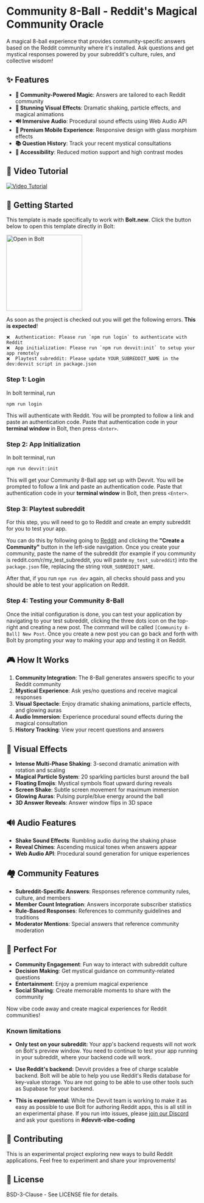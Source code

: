 # Community 8-Ball - Reddit's Magical Community Oracle

A magical 8-ball experience that provides community-specific answers based on the Reddit community where it's installed. Ask questions and get mystical responses powered by your subreddit's culture, rules, and collective wisdom!

## ✨ Features

- **🎱 Community-Powered Magic**: Answers are tailored to each Reddit community
- **🎨 Stunning Visual Effects**: Dramatic shaking, particle effects, and magical animations
- **🔊 Immersive Audio**: Procedural sound effects using Web Audio API
- **📱 Premium Mobile Experience**: Responsive design with glass morphism effects
- **📚 Question History**: Track your recent mystical consultations
- **🌟 Accessibility**: Reduced motion support and high contrast modes

## 🎥 Video Tutorial

[![Video Tutorial](docs-img/video-preview.png)](https://www.youtube.com/watch?v=uI85NRCoQNU)

## 🚀 Getting Started

This template is made specifically to work with **Bolt.new**.
Click the button below to open this template directly in Bolt:

<a href="https://bolt.new/github.com/reddit/devvit-bolt-starter-experimental"><img src="docs-img/open-in-bolt-2x.png" heigh="36px" width="199px" alt="Open in Bolt"></a>

As soon as the project is checked out you will get the following errors.
**This is expected**!

```
❌  Authentication: Please run `npm run login` to authenticate with Reddit
❌  App initialization: Please run `npm run devvit:init` to setup your app remotely
❌  Playtest subreddit: Please update YOUR_SUBREDDIT_NAME in the dev:devvit script in package.json
```

### Step 1: Login

In bolt terminal, run

```
npm run login
```

This will authenticate with Reddit. You will be prompted to follow a link and paste an authentication code.
Paste that authentication code in your **terminal window** in Bolt, then press `<Enter>`.

### Step 2: App Initialization

In bolt terminal, run

```
npm run devvit:init
```

This will get your Community 8-Ball app set up with Devvit. You will be prompted to follow a link and paste an authentication code. Paste that authentication code in your **terminal window** in Bolt, then press `<Enter>`.

### Step 3: Playtest subreddit

For this step, you will need to go to Reddit and create an empty subreddit for you to test your app.

You can do this by following going to [Reddit](https://www.reddit.com) and clicking the **"Create a Community"** button in the left-side navigation. Once you create your community, paste the name of the subreddit (for example if you community is reddit.com/r/my_test_subreddit, you will paste `my_test_subreddit`) into the `package.json` file, replacing the string `YOUR_SUBREDDIT_NAME`.

After that, if you run `npm run dev` again, all checks should pass and you should be able to test your application on Reddit.

### Step 4: Testing your Community 8-Ball

Once the initial configuration is done, you can test your application by navigating to your test subreddit, clicking the three dots icon on the top-right and creating a new post. The command will be called `[Community 8-Ball] New Post`. Once you create a new post you can go back and forth with Bolt by prompting your way to making your app and testing it on Reddit.

## 🎮 How It Works

1. **Community Integration**: The 8-Ball generates answers specific to your Reddit community
2. **Mystical Experience**: Ask yes/no questions and receive magical responses
3. **Visual Spectacle**: Enjoy dramatic shaking animations, particle effects, and glowing auras
4. **Audio Immersion**: Experience procedural sound effects during the magical consultation
5. **History Tracking**: View your recent questions and answers

## 🎨 Visual Effects

- **Intense Multi-Phase Shaking**: 3-second dramatic animation with rotation and scaling
- **Magical Particle System**: 20 sparkling particles burst around the ball
- **Floating Emojis**: Mystical symbols float upward during reveals
- **Screen Shake**: Subtle screen movement for maximum immersion
- **Glowing Auras**: Pulsing purple/blue energy around the ball
- **3D Answer Reveals**: Answer window flips in 3D space

## 🔊 Audio Features

- **Shake Sound Effects**: Rumbling audio during the shaking phase
- **Reveal Chimes**: Ascending musical tones when answers appear
- **Web Audio API**: Procedural sound generation for unique experiences

## 🏘️ Community Features

- **Subreddit-Specific Answers**: Responses reference community rules, culture, and members
- **Member Count Integration**: Answers incorporate subscriber statistics
- **Rule-Based Responses**: References to community guidelines and traditions
- **Moderator Mentions**: Special answers that reference community moderation

## 🎯 Perfect For

- **Community Engagement**: Fun way to interact with subreddit culture
- **Decision Making**: Get mystical guidance on community-related questions
- **Entertainment**: Enjoy a premium magical experience
- **Social Sharing**: Create memorable moments to share with the community

Now vibe code away and create magical experiences for Reddit communities!

### Known limitations

- **Only test on your subreddit:** Your app's backend requests will not work on Bolt's preview window. You need to continue to test your app running in your subreddit, where your backend code will work.

- **Use Reddit's backend:** Devvit provides a free of charge scalable backend. Bolt will be able to help you use Reddit's Redis database for key-value storage. You are not going to be able to use other tools such as Supabase for your backend.

- **This is experimental:** While the Devvit team is working to make it as easy as possible to use Bolt for authoring Reddit apps, this is all still in an experimental phase. If you run into issues, please [join our Discord](https://discord.com/invite/Cd43ExtEFS) and ask your questions in **#devvit-vibe-coding**

## 🤝 Contributing

This is an experimental project exploring new ways to build Reddit applications. Feel free to experiment and share your improvements!

## 📄 License

BSD-3-Clause - See LICENSE file for details.